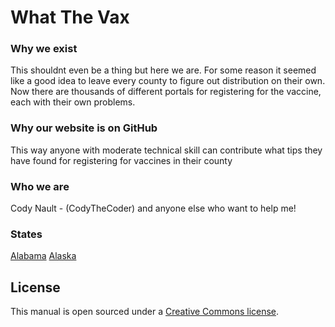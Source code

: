 # What The Vax

### Why we exist
This shouldnt even be a thing but here we are. For some reason it seemed like a good idea to leave every county to figure out distribution on their own.
Now there are thousands of different portals for registering for the vaccine, each with their own problems. 

### Why our website is on GitHub
This way anyone with moderate technical skill can contribute what tips they have found for registering for vaccines in their county

### Who we are

Cody Nault - (CodyTheCoder)
and anyone else who want to help me!

### States

[Alabama](Alabama/README.md)
[Alaska](Alaska/README.md)

## License
This manual is open sourced under a [Creative Commons license](http://creativecommons.org/licenses/by/3.0/deed.en_US).
